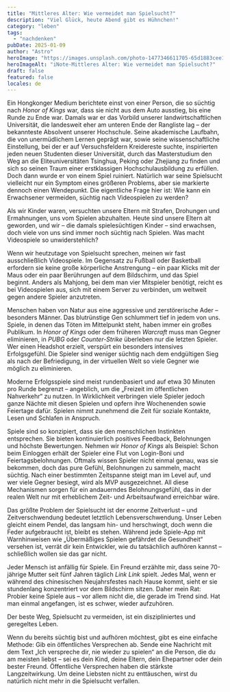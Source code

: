 ```yaml
---
title: "Mittleres Alter: Wie vermeidet man Spielsucht?"
description: "Viel Glück, heute Abend gibt es Hühnchen!"
category: "leben"
tags:
  - "nachdenken"
pubDate: 2025-01-09
author: "Astro"
heroImage: "https://images.unsplash.com/photo-1477346611705-65d1883cee1e"
heroImageAlt: "iNote-Mittleres Alter: Wie vermeidet man Spielsucht?"
draft: false
featured: false
locales: de
---
```


Ein Hongkonger Medium berichtete einst von einer Person, die so süchtig nach _Honor of Kings_ war, dass sie nicht aus dem Auto ausstieg, bis eine Runde zu Ende war. Damals war er das Vorbild unserer landwirtschaftlichen Universität, die landesweit eher am unteren Ende der Rangliste lag – der bekannteste Absolvent unserer Hochschule. Seine akademische Laufbahn, die von unermüdlichem Lernen geprägt war, sowie seine wissenschaftliche Einstellung, bei der er auf Versuchsfeldern Kreidereste suchte, inspirierten jeden neuen Studenten dieser Universität, durch das Masterstudium den Weg an die Eliteuniversitäten Tsinghua, Peking oder Zhejiang zu finden und sich so seinen Traum einer erstklassigen Hochschulausbildung zu erfüllen. Doch dann wurde er von einem Spiel ruiniert. Natürlich war seine Spielsucht vielleicht nur ein Symptom eines größeren Problems, aber sie markierte dennoch einen Wendepunkt. Die eigentliche Frage hier ist: Wie kann ein Erwachsener vermeiden, süchtig nach Videospielen zu werden?

Als wir Kinder waren, versuchten unsere Eltern mit Strafen, Drohungen und Ermahnungen, uns vom Spielen abzuhalten. Heute sind unsere Eltern alt geworden, und wir – die damals spielesüchtigen Kinder – sind erwachsen, doch viele von uns sind immer noch süchtig nach Spielen. Was macht Videospiele so unwiderstehlich?

Wenn wir heutzutage von Spielsucht sprechen, meinen wir fast ausschließlich Videospiele. Im Gegensatz zu Fußball oder Basketball erfordern sie keine große körperliche Anstrengung – ein paar Klicks mit der Maus oder ein paar Berührungen auf dem Bildschirm, und das Spiel beginnt. Anders als Mahjong, bei dem man vier Mitspieler benötigt, reicht es bei Videospielen aus, sich mit einem Server zu verbinden, um weltweit gegen andere Spieler anzutreten.

Menschen haben von Natur aus eine aggressive und zerstörerische Ader – besonders Männer. Das blutrünstige Gen schlummert tief in jedem von uns. Spiele, in denen das Töten im Mittelpunkt steht, haben immer ein großes Publikum. In _Honor of Kings_ oder dem früheren _Warcraft_ muss man Gegner eliminieren, in _PUBG_ oder _Counter-Strike_ überleben nur die letzten Spieler. Wer einen Headshot erzielt, verspürt ein besonders intensives Erfolgsgefühl. Die Spieler sind weniger süchtig nach dem endgültigen Sieg als nach der Befriedigung, in der virtuellen Welt so viele Gegner wie möglich zu eliminieren.

Moderne Erfolgsspiele sind meist rundenbasiert und auf etwa 30 Minuten pro Runde begrenzt – angeblich, um die „Freizeit im öffentlichen Nahverkehr“ zu nutzen. In Wirklichkeit verbringen viele Spieler jedoch ganze Nächte mit diesen Spielen und opfern ihre Wochenenden sowie Feiertage dafür. Spielen nimmt zunehmend die Zeit für soziale Kontakte, Lesen und Schlafen in Anspruch.

Spiele sind so konzipiert, dass sie den menschlichen Instinkten entsprechen. Sie bieten kontinuierlich positives Feedback, Belohnungen und höchste Bewertungen. Nehmen wir _Honor of Kings_ als Beispiel: Schon beim Einloggen erhält der Spieler eine Flut von Login-Boni und Feiertagsbelohnungen. Oftmals wissen Spieler nicht einmal genau, was sie bekommen, doch das pure Gefühl, Belohnungen zu sammeln, macht süchtig. Nach einer bestimmten Zeitspanne steigt man im Level auf, und wer viele Gegner besiegt, wird als MVP ausgezeichnet. All diese Mechanismen sorgen für ein andauerndes Belohnungsgefühl, das in der realen Welt nur mit erheblichem Zeit- und Arbeitsaufwand erreichbar wäre.

Das größte Problem der Spielsucht ist der enorme Zeitverlust – und Zeitverschwendung bedeutet letztlich Lebensverschwendung. Unser Leben gleicht einem Pendel, das langsam hin- und herschwingt, doch wenn die Feder aufgebraucht ist, bleibt es stehen. Während jede Spiele-App mit Warnhinweisen wie „Übermäßiges Spielen gefährdet die Gesundheit“ versehen ist, verrät dir kein Entwickler, wie du tatsächlich aufhören kannst – schließlich wollen sie das gar nicht.

Jeder Mensch ist anfällig für Spiele. Ein Freund erzählte mir, dass seine 70-jährige Mutter seit fünf Jahren täglich _Link Link_ spielt. Jedes Mal, wenn er während des chinesischen Neujahrsfestes nach Hause kommt, sieht er sie stundenlang konzentriert vor dem Bildschirm sitzen. Daher mein Rat: Probier keine Spiele aus – vor allem nicht die, die gerade im Trend sind. Hat man einmal angefangen, ist es schwer, wieder aufzuhören.

Der beste Weg, Spielsucht zu vermeiden, ist ein diszipliniertes und geregeltes Leben.

Wenn du bereits süchtig bist und aufhören möchtest, gibt es eine einfache Methode: Gib ein öffentliches Versprechen ab. Sende eine Nachricht mit dem Text „Ich verspreche dir, nie wieder zu spielen“ an die Person, die du am meisten liebst – sei es dein Kind, deine Eltern, dein Ehepartner oder dein bester Freund. Öffentliche Versprechen haben die stärkste Langzeitwirkung. Um deine Liebsten nicht zu enttäuschen, wirst du natürlich nicht mehr in die Spielsucht verfallen.
